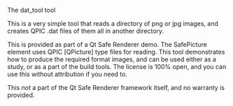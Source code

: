 The dat_tool tool

This is a very simple tool that reads a directory of png or jpg images, and
creates QPIC .dat files of them all in another directory.

This is provided as part of a Qt Safe Renderer demo. The SafePicture element
uses QPIC [QPicture] type files for reading. This tool demonstrates how to 
produce the required format images, and can be used either as a study, or as
a part of the build tools. The license is 100% open, and you can use this 
without attribution if you need to.

This _not_ a part of the Qt Safe Renderer framework itself, and no warranty
is provided.
